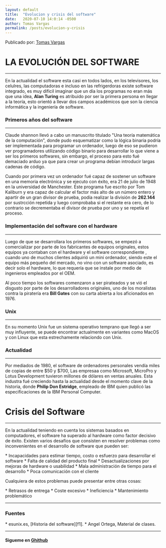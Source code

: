 ```yaml
---
layout: default
title:  "Evolucion y crisis del software"
date:   2020-07-10 14:0:14 -0500
author: Tomas Vargas
permalink: /posts/evolucion-y-crisis
---
```

<script src="https://kit.fontawesome.com/7316530f41.js" crossorigin="anonymous"></script>
Publicado por: [Tomas Vargas][gh] 
<h1>LA EVOLUCIÓN DEL SOFTWARE</h1><hr>
<p>En la actualidad el software esta casi en todos lados, en los televisores, los celulres, las computadoras e incluso en las refrigerdoras
    existe software integrado, es muy dificil imaginar que un día los programas no eran más que una idea, <strong>Alan Turing</strong> es atribuido por ser la primera persona en llegar a la
    teoría, esto orientó a llevar dos campos académicos que son la ciencia informática y la ingeniería de software.
</p>
<h3>Primeros años del software</h3><hr>
<p>Claude shannon llevó a cabo un manuscrito titulado "Una teoría matemática de la computación", donde pudo esquematizar como
    la lógica binaria podría ser implementada para programar un ordenador, luego de eso se pudieron ver programadores utilizando código binario para desarrollar lo que viene a ser los primeros 
    softwares, sin embargo, el proceso para esto fué demaciado arduo ya que para crear un programa debían introducir largas cadenas de código.
</p>
<p>Cuando por primera vez un ordenador fué capaz de sostener un software en una memoria electrónica y se ejecuto con éxito, era 21 de julio de 1948 en la universidad de Manchester. Este programa fue escrito por
    Tom Kaliburn y era capaz de calcular el factor más alto de un número entero y apartir de un gran divisor de prueba, podía realizar la división de <strong>262.144</strong> por sustrcción repetida y luego
    comprobaba si el restante era cero, de lo contrario se decrementaba el divisor de prueba por uno y se repetía el proceso.
     </p>
<h3>Implementación del software con el hardware</h3><hr>
<p>Luego de que se desarrollara los primeros softwares, se empezó a comercializar por parte de los fabricantes de equipos originales, estos equipos ya contaban con el hardware y el software correspondiente
,
    cuando uno de muchos clientes adquirió un mini ordenador, siendo este el equipo más pequeño del mercado, no vino con un software asociado, es decir solo el hardware, lo que requería que se instale por medio de ingenieros empleados por el OEM.
</p>
<p>Al poco tiempo los softwares comenzaron a ser pirateados y se vió el disgusto por parte de los desarrolladores originales, uno de los moralistas contra la piratería era <strong>Bill Gates</strong> con su carta abierta a los aficionados en 1976.</p>

<h3>Unix</h3>
<hr>
<p>En su momento Unix fue un sistema operativo temprano que llegó a ser muy influyente, se puede encontrar actualmente en variantes como MacOS y con Linux que esta estrechamente relaciondo con Unix.</p>

<h3>Actualidad</h3>
<hr>
<p>Por mediados de 1980, el software de ordenadores personales vendía miles de copias de entre $50 y $700, Las empresaa como Microsoft, MicroPro y Lotus Development tuvieron millones de 
    dólares en ventas anuales. Esta industra fué creciendo hasta la actualidad desde el momento clave de la historia, donde <strong>Philip Don Estridge</strong>, empleado de IBM quien publicó las especificaciones de la IBM Personal Computer.
</p>

<h1>Crisis del Software</h1>
<hr>
<p>En la actualidad teniendo en cuenta los sistemas basados en computadores, el software ha superado al hardware como factor decisivo de éxito. Existen varios desafíos que consisten en resolver problemas como inconvenientes en el desarrollo de software
    que pueden ser: 
</p>
* Incapacidades para estimar tiempo, costo o esfuerzo para desarrollar el software
* Falta de calidad del producto final
* Desactualizaciones por mejoras de hardware o usabilidad
* Mala administración de tiempo para el desarrollo
* Poca comunicación con el cliente

<p>Cualquiera de estos problemas puede presentar entre otras cosas: </p>
* Retrasos de entrega
* Coste excesivo 
* Ineficiencia
* Mantenimiento problemático


<hr>
<h3>Fuentes</h3>
* esunix.es, [Historia del software][f1].
* Angel Ortega, Material de clases.
<hr>
<h4>Sigueme en <a href="https://github.com/tomvargas" target="_blank"><i class="fab fa-github"></i> Ghithub</a></h4>

[f1]: https://www.esunix.es/index.php/novato/software/historia-del-software
[gh]: https://github.com/tomvargas
